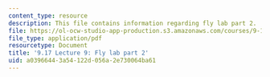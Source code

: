 ```yaml
---
content_type: resource
description: This file contains information regarding fly lab part 2.
file: https://ol-ocw-studio-app-production.s3.amazonaws.com/courses/9-17-systems-neuroscience-lab-spring-2013/a03966443a54122d056a2e730064ba61_MIT9_17S13_Flylabpart_2.pdf
file_type: application/pdf
resourcetype: Document
title: '9.17 Lecture 9: Fly lab part 2'
uid: a0396644-3a54-122d-056a-2e730064ba61
---
```

